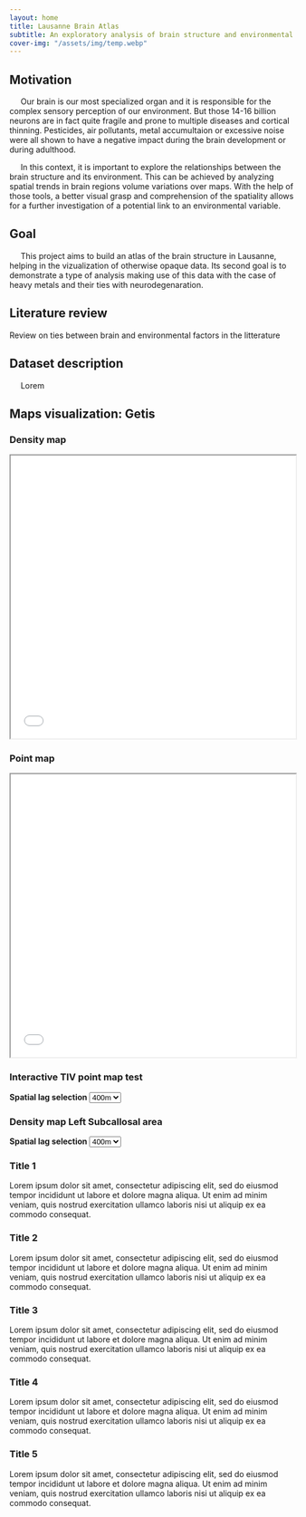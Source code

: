 ```yaml
---
layout: home
title: Lausanne Brain Atlas
subtitle: An exploratory analysis of brain structure and environmental parameters
cover-img: "/assets/img/temp.webp"
---
```


## Motivation

&nbsp;&nbsp;&nbsp;&nbsp; Our brain is our most specialized organ and it is responsible for the complex sensory perception of our environment. But those 14-16 billion neurons are in fact quite fragile and prone to multiple diseases and cortical thinning. Pesticides, air pollutants, metal accumultaion or excessive noise were all shown to have a negative impact during the brain development or during adulthood. 

&nbsp;&nbsp;&nbsp;&nbsp; In this context, it is important to explore the relationships between the brain structure and its environment. This can be achieved by analyzing spatial trends in brain regions volume variations over maps. With the help of those tools, a better visual grasp and comprehension of the spatiality allows for a further investigation of a potential link to an environmental variable.

## Goal

&nbsp;&nbsp;&nbsp;&nbsp; This project aims to build an atlas of the brain structure in Lausanne, helping in the vizualization of otherwise opaque data. Its second goal is to demonstrate a type of analysis making use of this data with the case of heavy metals and their ties with neurodegenaration.

## Literature review

Review on ties between brain and environmental factors in the litterature

## Dataset description

&nbsp;&nbsp;&nbsp;&nbsp; Lorem


## Maps visualization: Getis 

### Density map
<iframe src="maps/map_dense.html" width="100%" height="500px"></iframe>

### Point map
<iframe src="maps/map_points.html" width="100%" height="500px"></iframe>



### Interactive TIV point map test

**Spatial lag selection**
<select id="variableSelect">
    <option value="CG400_X_F2_F2_TIV_adj">400m</option>
    <option value="CG500_X_F2_F2_TIV_adj">500m</option>
    <option value="CG600_X_F2_F2_TIV_adj">600m</option>
    <option value="CG800_X_F2_F2_TIV_adj">800m</option>
</select>

<!-- Container to display the map -->
<div id="mapContainer"></div>

<!-- Script to handle map display based on user selection -->
<script>
    function displayMap() {
        var selectedVariable = document.getElementById("variableSelect").value;
        
        // Code to display the map based on the selectedVariable
        var iframe = document.createElement('iframe');
        iframe.src = "maps/map_points_" + selectedVariable + ".html";
        iframe.width = "90%";
        iframe.height = "400px";
        
        // Replace the content of mapContainer with the updated map
        var mapContainer = document.getElementById("mapContainer");
        mapContainer.innerHTML = '';
        mapContainer.appendChild(iframe);
    }

    document.getElementById("variableSelect").addEventListener("change", displayMap);

    displayMap();
</script>



### Density map Left Subcallosal area

**Spatial lag selection**
<select id="variableSelect1">
    <option value="CL400_X_F2_F2_LeftSCASubcallosalArea_adj">400m</option>
    <option value="CL500_X_F2_F2_LeftSCASubcallosalArea_adj">500m</option>
    <option value="CL600_X_F2_F2_LeftSCASubcallosalArea_adj">600m</option>
    <option value="CL800_X_F2_F2_LeftSCASubcallosalArea_adj">800m</option>
</select>

<!-- Container to display the map -->
<div id="mapContainer1"></div>

<!-- Script to handle map display based on user selection -->
<script>
    function displayMap1() {
        var selectedVariable = document.getElementById("variableSelect1").value;
        
        // Code to display the map based on the selectedVariable
        var iframe = document.createElement('iframe');
        iframe.src = "maps/LISA_map_density_" + selectedVariable + ".html";
        iframe.width = "90%";
        iframe.height = "400px";
        
        // Replace the content of mapContainer with the updated map
        var mapContainer = document.getElementById("mapContainer1");
        mapContainer.innerHTML = '';
        mapContainer.appendChild(iframe);
    }

    document.getElementById("variableSelect1").addEventListener("change", displayMap1);

    displayMap1();
</script>




<div class="timeline">
  <div class="outer">
    <div class="card">
      <div class="info">
        <h3 class="title">Title 1</h3>
        <p>Lorem ipsum dolor sit amet, consectetur adipiscing elit, sed do eiusmod tempor incididunt ut labore et dolore magna aliqua. Ut enim ad minim veniam, quis nostrud exercitation ullamco laboris nisi ut aliquip ex ea commodo consequat. </p>
      </div>
    </div>
    <div class="card">
      <div class="info">
        <h3 class="title">Title 2</h3>
        <p>Lorem ipsum dolor sit amet, consectetur adipiscing elit, sed do eiusmod tempor incididunt ut labore et dolore magna aliqua. Ut enim ad minim veniam, quis nostrud exercitation ullamco laboris nisi ut aliquip ex ea commodo consequat. </p>
      </div>
    </div>
    <div class="card">
      <div class="info">
        <h3 class="title">Title 3</h3>
        <p>Lorem ipsum dolor sit amet, consectetur adipiscing elit, sed do eiusmod tempor incididunt ut labore et dolore magna aliqua. Ut enim ad minim veniam, quis nostrud exercitation ullamco laboris nisi ut aliquip ex ea commodo consequat. </p>
      </div>
    </div>
    <div class="card">
      <div class="info">
        <h3 class="title">Title 4</h3>
        <p>Lorem ipsum dolor sit amet, consectetur adipiscing elit, sed do eiusmod tempor incididunt ut labore et dolore magna aliqua. Ut enim ad minim veniam, quis nostrud exercitation ullamco laboris nisi ut aliquip ex ea commodo consequat. </p>
      </div>
    </div>
    <div class="card">
      <div class="info">
        <h3 class="title">Title 5</h3>
        <p>Lorem ipsum dolor sit amet, consectetur adipiscing elit, sed do eiusmod tempor incididunt ut labore et dolore magna aliqua. Ut enim ad minim veniam, quis nostrud exercitation ullamco laboris nisi ut aliquip ex ea commodo consequat. </p>
      </div>
    </div>
  </div>
</div>
